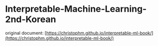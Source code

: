 # Interpretable-Machine-Learning-2nd-Korean

original document:
[https://christophm.github.io/interpretable-ml-book/](https://christophm.github.io/interpretable-ml-book/)
